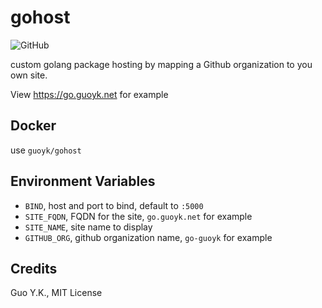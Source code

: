 # gohost

![GitHub](https://img.shields.io/github/license/go-guoyk/gohost.svg)

custom golang package hosting by mapping a Github organization to you own site.

View https://go.guoyk.net for example

## Docker

use `guoyk/gohost`

## Environment Variables

* `BIND`, host and port to bind, default to `:5000`
* `SITE_FQDN`, FQDN for the site, `go.guoyk.net` for example
* `SITE_NAME`, site name to display
* `GITHUB_ORG`, github organization name, `go-guoyk` for example

## Credits

Guo Y.K., MIT License
